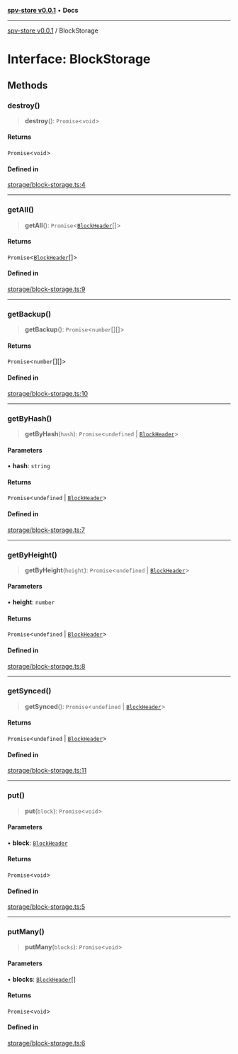 [**spv-store v0.0.1**](../README.md) • **Docs**

***

[spv-store v0.0.1](../globals.md) / BlockStorage

# Interface: BlockStorage

## Methods

### destroy()

> **destroy**(): `Promise`\<`void`\>

#### Returns

`Promise`\<`void`\>

#### Defined in

[storage/block-storage.ts:4](https://github.com/shruggr/ts-casemod-spv/blob/02da5207bded388f76e8bebbed39ca525a18e420/src/storage/block-storage.ts#L4)

***

### getAll()

> **getAll**(): `Promise`\<[`BlockHeader`](BlockHeader.md)[]\>

#### Returns

`Promise`\<[`BlockHeader`](BlockHeader.md)[]\>

#### Defined in

[storage/block-storage.ts:9](https://github.com/shruggr/ts-casemod-spv/blob/02da5207bded388f76e8bebbed39ca525a18e420/src/storage/block-storage.ts#L9)

***

### getBackup()

> **getBackup**(): `Promise`\<`number`[][]\>

#### Returns

`Promise`\<`number`[][]\>

#### Defined in

[storage/block-storage.ts:10](https://github.com/shruggr/ts-casemod-spv/blob/02da5207bded388f76e8bebbed39ca525a18e420/src/storage/block-storage.ts#L10)

***

### getByHash()

> **getByHash**(`hash`): `Promise`\<`undefined` \| [`BlockHeader`](BlockHeader.md)\>

#### Parameters

• **hash**: `string`

#### Returns

`Promise`\<`undefined` \| [`BlockHeader`](BlockHeader.md)\>

#### Defined in

[storage/block-storage.ts:7](https://github.com/shruggr/ts-casemod-spv/blob/02da5207bded388f76e8bebbed39ca525a18e420/src/storage/block-storage.ts#L7)

***

### getByHeight()

> **getByHeight**(`height`): `Promise`\<`undefined` \| [`BlockHeader`](BlockHeader.md)\>

#### Parameters

• **height**: `number`

#### Returns

`Promise`\<`undefined` \| [`BlockHeader`](BlockHeader.md)\>

#### Defined in

[storage/block-storage.ts:8](https://github.com/shruggr/ts-casemod-spv/blob/02da5207bded388f76e8bebbed39ca525a18e420/src/storage/block-storage.ts#L8)

***

### getSynced()

> **getSynced**(): `Promise`\<`undefined` \| [`BlockHeader`](BlockHeader.md)\>

#### Returns

`Promise`\<`undefined` \| [`BlockHeader`](BlockHeader.md)\>

#### Defined in

[storage/block-storage.ts:11](https://github.com/shruggr/ts-casemod-spv/blob/02da5207bded388f76e8bebbed39ca525a18e420/src/storage/block-storage.ts#L11)

***

### put()

> **put**(`block`): `Promise`\<`void`\>

#### Parameters

• **block**: [`BlockHeader`](BlockHeader.md)

#### Returns

`Promise`\<`void`\>

#### Defined in

[storage/block-storage.ts:5](https://github.com/shruggr/ts-casemod-spv/blob/02da5207bded388f76e8bebbed39ca525a18e420/src/storage/block-storage.ts#L5)

***

### putMany()

> **putMany**(`blocks`): `Promise`\<`void`\>

#### Parameters

• **blocks**: [`BlockHeader`](BlockHeader.md)[]

#### Returns

`Promise`\<`void`\>

#### Defined in

[storage/block-storage.ts:6](https://github.com/shruggr/ts-casemod-spv/blob/02da5207bded388f76e8bebbed39ca525a18e420/src/storage/block-storage.ts#L6)
